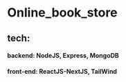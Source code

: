 # Online_book_store
## tech: 
#### backend: NodeJS, Express, MongoDB <br>
#### front-end: ReactJS-NextJS, TailWind          
